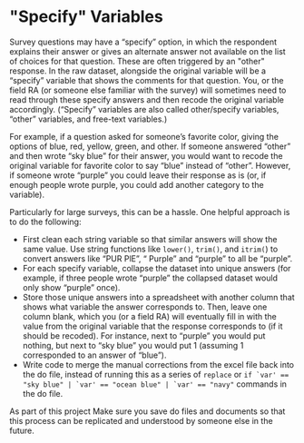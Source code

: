 # "Specify" Variables
Survey questions may have a “specify” option, in which the respondent explains their answer or gives an alternate answer not available on the list of choices for that question. These are often triggered by an "other" response. In the raw dataset, alongside the original variable will be a “specify” variable that shows the comments for that question. You, or the field RA (or someone else familiar with the survey) will sometimes need to read through these specify answers and then recode the original variable accordingly. (“Specify” variables are also called other/specify variables, “other” variables, and free-text variables.)

For example, if a question asked for someone’s favorite color, giving the options of blue, red, yellow, green, and other. If someone answered “other” and then wrote “sky blue” for their answer, you would want to recode the original variable for favorite color to say “blue” instead of “other”. However, if someone wrote “purple” you could leave their response as is (or, if enough people wrote purple, you could add another category to the variable).

Particularly for large surveys, this can be a hassle. One helpful approach is to do the following:
-	First clean each string variable so that similar answers will show the same value. Use string functions like `lower()`, `trim()`, and `itrim(`) to convert answers like “PUR PlE”, “ Purple” and “purple” to all be “purple”.
-	For each specify variable, collapse the dataset into unique answers (for example, if three people wrote “purple” the collapsed dataset would only show “purple” once).
-	Store those unique answers into a spreadsheet with another column that shows what variable the answer corresponds to. Then, leave one column blank, which you (or a field RA) will eventually fill in with the value from the original variable that the response corresponds to (if it should be recoded). For instance, next to “purple” you would put nothing, but next to “sky blue” you would put 1 (assuming 1 corresponded to an answer of “blue”).
-	Write code to merge the manual corrections from the excel file back into the do file, instead of running this as a series of `replace` or ``if `var' == "sky blue" | `var' == "ocean blue" | `var' == "navy"`` commands in the do file.

As part of this project Make sure you save do files and documents so that this process can be replicated and understood by someone else in the future.
